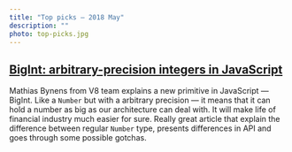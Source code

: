 ```yaml
---
title: "Top picks — 2018 May"
description: ""
photo: top-picks.jpg
---
```


## [BigInt: arbitrary-precision integers in JavaScript](https://developers.google.com/web/updates/2018/05/bigint?utm_source=feed&utm_medium=feed&utm_campaign=updates_feed)

Mathias Bynens from V8 team explains a new primitive in JavaScript — BigInt. Like a `Number` but with a arbitrary precision — it means that it can hold a number as big as our architecture can deal with. It will make life of financial industry much easier for sure. Really great article that explain the difference between regular `Number` type, presents differences in API and goes through some possible gotchas.
